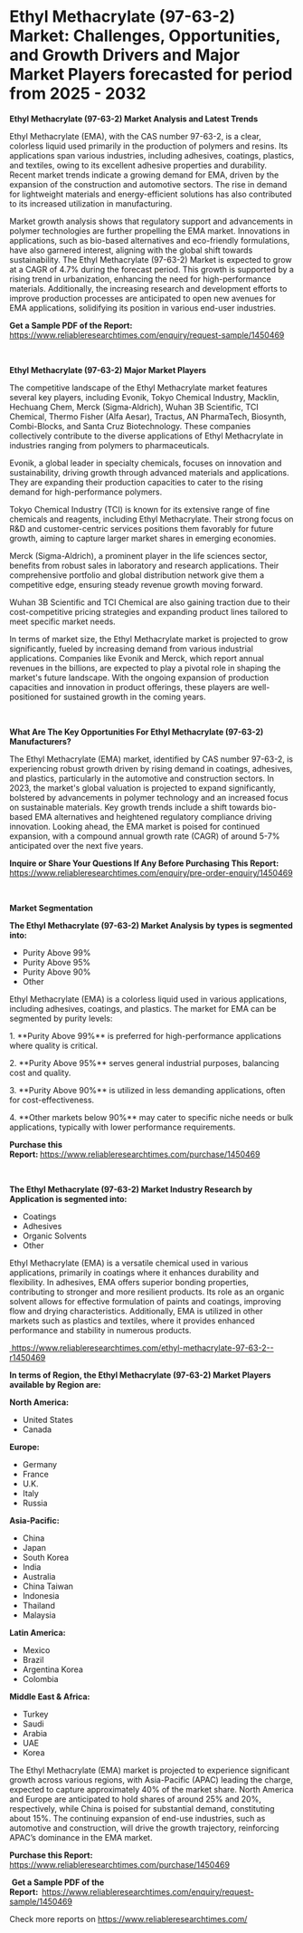 <p><h1>Ethyl Methacrylate (97-63-2) Market: Challenges, Opportunities, and Growth Drivers and Major Market Players forecasted for period from 2025 - 2032</h1></p><p><strong>Ethyl Methacrylate (97-63-2) Market Analysis and Latest Trends</strong></p>
<p><p>Ethyl Methacrylate (EMA), with the CAS number 97-63-2, is a clear, colorless liquid used primarily in the production of polymers and resins. Its applications span various industries, including adhesives, coatings, plastics, and textiles, owing to its excellent adhesive properties and durability. Recent market trends indicate a growing demand for EMA, driven by the expansion of the construction and automotive sectors. The rise in demand for lightweight materials and energy-efficient solutions has also contributed to its increased utilization in manufacturing.</p><p>Market growth analysis shows that regulatory support and advancements in polymer technologies are further propelling the EMA market. Innovations in applications, such as bio-based alternatives and eco-friendly formulations, have also garnered interest, aligning with the global shift towards sustainability. The Ethyl Methacrylate (97-63-2) Market is expected to grow at a CAGR of 4.7% during the forecast period. This growth is supported by a rising trend in urbanization, enhancing the need for high-performance materials. Additionally, the increasing research and development efforts to improve production processes are anticipated to open new avenues for EMA applications, solidifying its position in various end-user industries.</p></p>
<p><strong>Get a Sample PDF of the Report:&nbsp;</strong> <a href="https://www.reliableresearchtimes.com/enquiry/request-sample/1450469?utm_campaign=3315&utm_medium=2&utm_source=Github&utm_content=ia&utm_term=03042025&utm_id=ethyl-methacrylate-97-63-2">https://www.reliableresearchtimes.com/enquiry/request-sample/1450469</a></p>
<p>&nbsp;</p>
<p><strong>Ethyl Methacrylate (97-63-2) Major Market Players</strong></p>
<p><p>The competitive landscape of the Ethyl Methacrylate market features several key players, including Evonik, Tokyo Chemical Industry, Macklin, Hechuang Chem, Merck (Sigma-Aldrich), Wuhan 3B Scientific, TCI Chemical, Thermo Fisher (Alfa Aesar), Tractus, AN PharmaTech, Biosynth, Combi-Blocks, and Santa Cruz Biotechnology. These companies collectively contribute to the diverse applications of Ethyl Methacrylate in industries ranging from polymers to pharmaceuticals.</p><p>Evonik, a global leader in specialty chemicals, focuses on innovation and sustainability, driving growth through advanced materials and applications. They are expanding their production capacities to cater to the rising demand for high-performance polymers.</p><p>Tokyo Chemical Industry (TCI) is known for its extensive range of fine chemicals and reagents, including Ethyl Methacrylate. Their strong focus on R&D and customer-centric services positions them favorably for future growth, aiming to capture larger market shares in emerging economies.</p><p>Merck (Sigma-Aldrich), a prominent player in the life sciences sector, benefits from robust sales in laboratory and research applications. Their comprehensive portfolio and global distribution network give them a competitive edge, ensuring steady revenue growth moving forward.</p><p>Wuhan 3B Scientific and TCI Chemical are also gaining traction due to their cost-competitive pricing strategies and expanding product lines tailored to meet specific market needs.</p><p>In terms of market size, the Ethyl Methacrylate market is projected to grow significantly, fueled by increasing demand from various industrial applications. Companies like Evonik and Merck, which report annual revenues in the billions, are expected to play a pivotal role in shaping the market's future landscape. With the ongoing expansion of production capacities and innovation in product offerings, these players are well-positioned for sustained growth in the coming years.</p></p>
<p>&nbsp;</p>
<p><strong>What Are The Key Opportunities For Ethyl Methacrylate (97-63-2) Manufacturers?</strong></p>
<p><p>The Ethyl Methacrylate (EMA) market, identified by CAS number 97-63-2, is experiencing robust growth driven by rising demand in coatings, adhesives, and plastics, particularly in the automotive and construction sectors. In 2023, the market's global valuation is projected to expand significantly, bolstered by advancements in polymer technology and an increased focus on sustainable materials. Key growth trends include a shift towards bio-based EMA alternatives and heightened regulatory compliance driving innovation. Looking ahead, the EMA market is poised for continued expansion, with a compound annual growth rate (CAGR) of around 5-7% anticipated over the next five years.</p></p>
<p><strong>Inquire or Share Your Questions If Any Before Purchasing This Report:</strong> <a href="https://www.reliableresearchtimes.com/enquiry/pre-order-enquiry/1450469?utm_campaign=3315&utm_medium=2&utm_source=Github&utm_content=ia&utm_term=03042025&utm_id=ethyl-methacrylate-97-63-2">https://www.reliableresearchtimes.com/enquiry/pre-order-enquiry/1450469</a></p>
<p>&nbsp;</p>
<p><strong>Market Segmentation</strong></p>
<p><strong>The Ethyl Methacrylate (97-63-2) Market Analysis by types is segmented into:</strong></p>
<p><ul><li>Purity Above 99%</li><li>Purity Above 95%</li><li>Purity Above 90%</li><li>Other</li></ul></p>
<p><p>Ethyl Methacrylate (EMA) is a colorless liquid used in various applications, including adhesives, coatings, and plastics. The market for EMA can be segmented by purity levels: </p><p>1. **Purity Above 99%** is preferred for high-performance applications where quality is critical.</p><p>2. **Purity Above 95%** serves general industrial purposes, balancing cost and quality.</p><p>3. **Purity Above 90%** is utilized in less demanding applications, often for cost-effectiveness.</p><p>4. **Other markets below 90%** may cater to specific niche needs or bulk applications, typically with lower performance requirements.</p></p>
<p><strong>Purchase this Report:&nbsp;</strong><a href="https://www.reliableresearchtimes.com/purchase/1450469?utm_campaign=3315&utm_medium=2&utm_source=Github&utm_content=ia&utm_term=03042025&utm_id=ethyl-methacrylate-97-63-2">https://www.reliableresearchtimes.com/purchase/1450469</a></p>
<p>&nbsp;</p>
<p><strong>The Ethyl Methacrylate (97-63-2) Market Industry Research by Application is segmented into:</strong></p>
<p><ul><li>Coatings</li><li>Adhesives</li><li>Organic Solvents</li><li>Other</li></ul></p>
<p><p>Ethyl Methacrylate (EMA) is a versatile chemical used in various applications, primarily in coatings where it enhances durability and flexibility. In adhesives, EMA offers superior bonding properties, contributing to stronger and more resilient products. Its role as an organic solvent allows for effective formulation of paints and coatings, improving flow and drying characteristics. Additionally, EMA is utilized in other markets such as plastics and textiles, where it provides enhanced performance and stability in numerous products.</p></p>
<p><a href="https://www.reliableresearchtimes.com/ethyl-methacrylate-97-63-2--r1450469?utm_campaign=3315&utm_medium=2&utm_source=Github&utm_content=ia&utm_term=03042025&utm_id=ethyl-methacrylate-97-63-2">&nbsp;https://www.reliableresearchtimes.com/ethyl-methacrylate-97-63-2--r1450469</a></p>
<p><strong>In terms of Region, the Ethyl Methacrylate (97-63-2) Market Players available by Region are:</strong></p>
<p>
    <p> <strong> North America: </strong>
        <ul>
            <li>United States</li>
            <li>Canada</li>
        </ul>
        </p> 
    <p> <strong> Europe: </strong>
        <ul>
            <li>Germany</li>
            <li>France</li>
            <li>U.K.</li>
            <li>Italy</li>
            <li>Russia</li>
        </ul>
        </p> 
    <p> <strong> Asia-Pacific: </strong>
        <ul>
            <li>China</li>
            <li>Japan</li>
            <li>South Korea</li>
            <li>India</li>
            <li>Australia</li>
            <li>China Taiwan</li>
            <li>Indonesia</li>
            <li>Thailand</li>
            <li>Malaysia</li>
        </ul>
        </p> 
    <p> <strong> Latin America: </strong>
        <ul>
            <li>Mexico</li>
            <li>Brazil</li>
            <li>Argentina Korea</li>
            <li>Colombia</li>
        </ul>
        </p> 
    <p> <strong> Middle East & Africa: </strong>
        <ul>
            <li>Turkey</li>
            <li>Saudi</li>
            <li>Arabia</li>
            <li>UAE</li>
            <li>Korea</li>
        </ul>
    </p>
    </p>
<p><p>The Ethyl Methacrylate (EMA) market is projected to experience significant growth across various regions, with Asia-Pacific (APAC) leading the charge, expected to capture approximately 40% of the market share. North America and Europe are anticipated to hold shares of around 25% and 20%, respectively, while China is poised for substantial demand, constituting about 15%. The continuing expansion of end-use industries, such as automotive and construction, will drive the growth trajectory, reinforcing APAC’s dominance in the EMA market.</p></p>
<p><strong>Purchase this Report: </strong><a href="https://www.reliableresearchtimes.com/purchase/1450469?utm_campaign=3315&utm_medium=2&utm_source=Github&utm_content=ia&utm_term=03042025&utm_id=ethyl-methacrylate-97-63-2">https://www.reliableresearchtimes.com/purchase/1450469</a></p>
<p>&nbsp;<strong>Get a Sample PDF of the Report:&nbsp;&nbsp;</strong><a href="https://www.reliableresearchtimes.com/enquiry/request-sample/1450469?utm_campaign=3315&utm_medium=2&utm_source=Github&utm_content=ia&utm_term=03042025&utm_id=ethyl-methacrylate-97-63-2">https://www.reliableresearchtimes.com/enquiry/request-sample/1450469</a></p>
<p><strong></strong></p>
<p>Check more reports on <a href="https://www.reliableresearchtimes.com/?utm_campaign=3315&utm_medium=2&utm_source=Github&utm_content=ia&utm_term=03042025&utm_id=ethyl-methacrylate-97-63-2">https://www.reliableresearchtimes.com/</a></p>